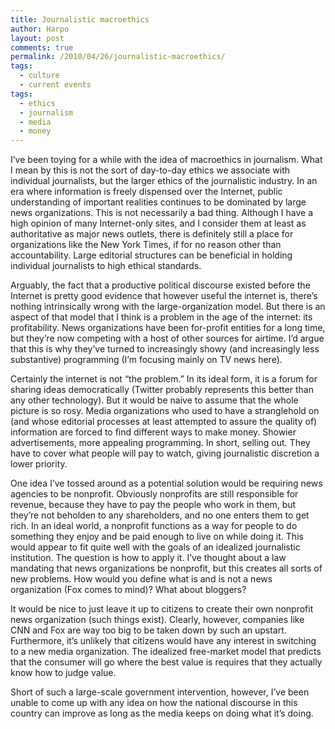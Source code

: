```yaml
---
title: Journalistic macroethics
author: Harpo
layout: post
comments: true
permalink: /2010/04/26/journalistic-macroethics/
tags:
  - culture
  - current events
tags:
  - ethics
  - journalism
  - media
  - money
---
```

I&#8217;ve been toying for a while with the idea of macroethics in journalism. What I mean by this is not the sort of day-to-day ethics we associate with individual journalists, but the larger ethics of the journalistic industry. In an era where information is freely dispensed over the Internet, public understanding of important realities continues to be dominated by large news organizations. This is not necessarily a bad thing. Although I have a high opinion of many Internet-only sites, and I consider them at least as authoritative as major news outlets, there is definitely still a place for organizations like the New York Times, if for no reason other than accountability. Large editorial structures can be beneficial in holding individual journalists to high ethical standards.

Arguably, the fact that a productive political discourse existed before the Internet is pretty good evidence that however useful the internet is, there&#8217;s nothing intrinsically wrong with the large-organization model. But there is an aspect of that model that I think is a problem in the age of the internet: its profitability. News organizations have been for-profit entities for a long time, but they&#8217;re now competing with a host of other sources for airtime. I&#8217;d argue that this is why they&#8217;ve turned to increasingly showy (and increasingly less substantive) programming (I&#8217;m focusing mainly on TV news here).

Certainly the internet is not &#8220;the problem.&#8221; In its ideal form, it is a forum for sharing ideas democratically (Twitter probably represents this better than any other technology). But it would be naive to assume that the whole picture is so rosy. Media organizations who used to have a stranglehold on (and whose editorial processes at least attempted to assure the quality of) information are forced to find different ways to make money. Showier advertisements, more appealing programming. In short, selling out. They have to cover what people will pay to watch, giving journalistic discretion a lower priority.

One idea I&#8217;ve tossed around as a potential solution would be requiring news agencies to be nonprofit. Obviously nonprofits are still responsible for revenue, because they have to pay the people who work in them, but they&#8217;re not beholden to any shareholders, and no one enters them to get rich. In an ideal world, a nonprofit functions as a way for people to do something they enjoy and be paid enough to live on while doing it. This would appear to fit quite well with the goals of an idealized journalistic institution. The question is how to apply it. I&#8217;ve thought about a law mandating that news organizations be nonprofit, but this creates all sorts of new problems. How would you define what is and is not a news organization (Fox comes to mind)? What about bloggers?

It would be nice to just leave it up to citizens to create their own nonprofit news organization (such things exist). Clearly, however, companies like CNN and Fox are way too big to be taken down by such an upstart. Furthermore, it&#8217;s unlikely that citizens would have any interest in switching to a new media organization. The idealized free-market model that predicts that the consumer will go where the best value is requires that they actually know how to judge value.

Short of such a large-scale government intervention, however, I&#8217;ve been unable to come up with any idea on how the national discourse in this country can improve as long as the media keeps on doing what it&#8217;s doing.